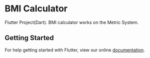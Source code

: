 # BMI Calculator

Flutter Project(Dart).
BMI calculator works on the Metric System.

## Getting Started

For help getting started with Flutter, view our online
[documentation](https://flutter.io/).
